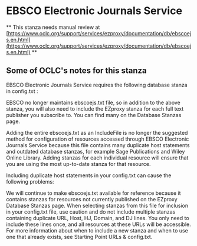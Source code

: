 # EBSCO Electronic Journals Service
** This stanza needs manual review at [https://www.oclc.org/support/services/ezproxy/documentation/db/ebscoejs.en.html](https://www.oclc.org/support/services/ezproxy/documentation/db/ebscoejs.en.html) **

## Some of OCLC's notes for this stanza

EBSCO Electronic Journals Service requires the following database stanza in config.txt :

EBSCO no longer maintains ebscoejs.txt file, so in addition to the above stanza, you will also need to include the EZproxy stanza for each full text publisher you subscribe to. You can find many on the Database Stanzas page.

Adding the entire ebscoejs.txt as an IncludeFile is no longer the suggested method for configuration of resources accessed through EBSCO Electronic Journals Service because this file contains many duplicate host statements and outdated database stanzas, for example Sage Publications and Wiley Online Library. Adding stanzas for each individual resource will ensure that you are using the most up-to-date stanza for that resource.

Including duplicate host statements in your config.txt can cause the following problems:

We will continue to make ebscoejs.txt available for reference because it contains stanzas for resources not currently published on the EZproxy Database Stanzas page. When selecting stanzas from this file for inclusion in your config.txt file, use caution and do not include multiple stanzas containing duplicate URL, Host, HJ, Domain, and DJ lines. You only need to include these lines once, and all resources at these URLs will be accessible. For more information about when to include a new stanza and when to use one that already exists, see Starting Point URLs & config.txt.
